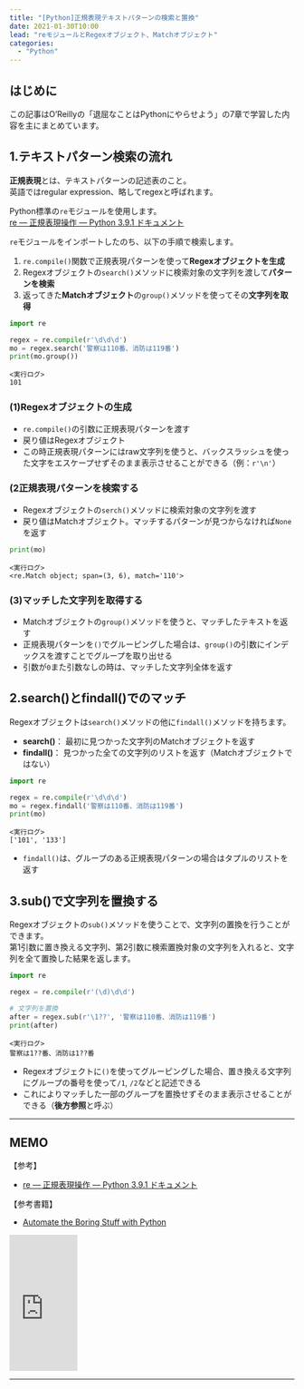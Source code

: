 ```yaml
---
title: "[Python]正規表現テキストパターンの検索と置換"
date: 2021-01-30T10:00
lead: "reモジュールとRegexオブジェクト、Matchオブジェクト"
categories:
  - "Python"
---
```


## はじめに
この記事はO’Reillyの「退屈なことはPythonにやらせよう」の7章で学習した内容を主にまとめています。


## 1.テキストパターン検索の流れ
**正規表現**とは、テキストパターンの記述表のこと。  
英語ではregular expression、略してregexと呼ばれます。

Python標準の`re`モジュールを使用します。  
[re — 正規表現操作 — Python 3.9.1 ドキュメント](https://docs.python.org/ja/3/library/re.html)

`re`モジュールをインポートしたのち、以下の手順で検索します。
1. `re.compile()`関数で正規表現パターンを使って**Regexオブジェクトを生成**
2. Regexオブジェクトの`search()`メソッドに検索対象の文字列を渡して**パターンを検索**
3. 返ってきた**Matchオブジェクト**の`group()`メソッドを使ってその**文字列を取得**

```python
import re

regex = re.compile(r'\d\d\d')
mo = regex.search('警察は110番、消防は119番')
print(mo.group())
```

```
<実行ログ>
101
```

### (1)Regexオブジェクトの生成
- `re.compile()`の引数に正規表現パターンを渡す
- 戻り値はRegexオブジェクト
- この時正規表現パターンにはraw文字列を使うと、バックスラッシュを使った文字をエスケープせずそのまま表示させることができる（例：`r'\n'`）


### (2正規表現パターンを検索する
- Regexオブジェクトの`serch()`メソッドに検索対象の文字列を渡す
- 戻り値はMatchオブジェクト。マッチするパターンが見つからなければ`None`を返す

```python
print(mo)
```

```
<実行ログ>
<re.Match object; span=(3, 6), match='110'>
```


### (3)マッチした文字列を取得する
- Matchオブジェクトの`group()`メソッドを使うと、マッチしたテキストを返す
- 正規表現パターンを`()`でグルーピングした場合は、`group()`の引数にインデックスを渡すことでグループを取り出せる
- 引数が`0`また引数なしの時は、マッチした文字列全体を返す


## 2.search()とfindall()でのマッチ
Regexオブジェクトは`search()`メソッドの他に`findall()`メソッドを持ちます。
- **search()**： 最初に見つかった文字列のMatchオブジェクトを返す
- **findall()**： 見つかった全ての文字列のリストを返す（Matchオブジェクトではない）

```python
import re

regex = re.compile(r'\d\d\d')
mo = regex.findall('警察は110番、消防は119番')
print(mo)
```

```
<実行ログ>
['101', '133']
```

- `findall()`は、グループのある正規表現パターンの場合はタプルのリストを返す


## 3.sub()で文字列を置換する
Regexオブジェクトの`sub()`メソッドを使うことで、文字列の置換を行うことができます。  
第1引数に置き換える文字列、第2引数に検索置換対象の文字列を入れると、文字列を全て置換した結果を返します。

```python
import re

regex = re.compile(r'(\d)\d\d')

# 文字列を置換
after = regex.sub(r'\1??', '警察は110番、消防は119番')
print(after)
```

```
<実行ログ>
警察は1??番、消防は1??番
```

- Regexオブジェクトに`()`を使ってグルーピングした場合、置き換える文字列にグループの番号を使って`/1`, `/2`などと記述できる
- これによりマッチした一部のグループを置換せずそのまま表示させることができる（**後方参照**と呼ぶ）

---
## MEMO
【参考】
- [re — 正規表現操作 — Python 3.9.1 ドキュメント](https://docs.python.org/ja/3/library/re.html)

【参考書籍】
-   [Automate the Boring Stuff with Python](https://automatetheboringstuff.com/)
<iframe style="width:120px;height:240px;" marginwidth="0" marginheight="0" scrolling="no" frameborder="0" src="https://rcm-fe.amazon-adsystem.com/e/cm?ref=qf_sp_asin_til&t=massasquash08-22&m=amazon&o=9&p=8&l=as1&IS1=1&detail=1&asins=487311778X&linkId=691e891718cdd36feb75e664a0a2f53a&bc1=ffffff&amp;lt1=_top&fc1=333333&lc1=0066c0&bg1=ffffff&f=ifr"></iframe>

---